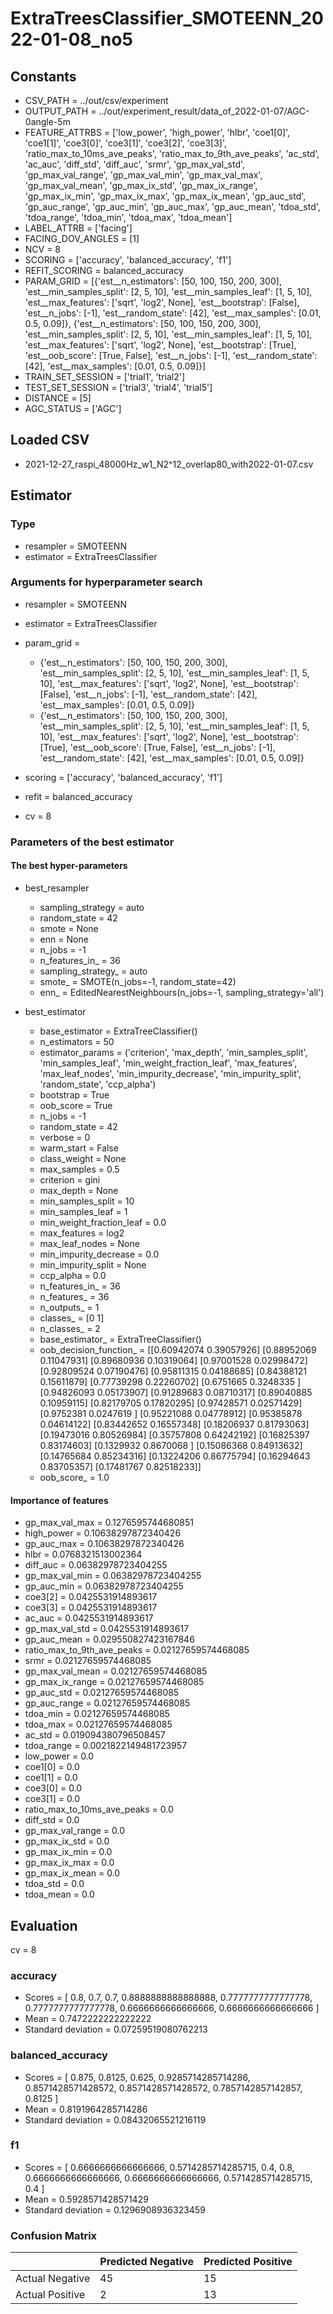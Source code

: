 # ExtraTreesClassifier_SMOTEENN_2022-01-08_no5
## Constants
- CSV_PATH = ../out/csv/experiment
- OUTPUT_PATH = ../out/experiment_result/data_of_2022-01-07/AGC-0angle-5m
- FEATURE_ATTRBS = ['low_power', 'high_power', 'hlbr', 'coe1[0]', 'coe1[1]', 'coe3[0]', 'coe3[1]', 'coe3[2]', 'coe3[3]', 'ratio_max_to_10ms_ave_peaks', 'ratio_max_to_9th_ave_peaks', 'ac_std', 'ac_auc', 'diff_std', 'diff_auc', 'srmr', 'gp_max_val_std', 'gp_max_val_range', 'gp_max_val_min', 'gp_max_val_max', 'gp_max_val_mean', 'gp_max_ix_std', 'gp_max_ix_range', 'gp_max_ix_min', 'gp_max_ix_max', 'gp_max_ix_mean', 'gp_auc_std', 'gp_auc_range', 'gp_auc_min', 'gp_auc_max', 'gp_auc_mean', 'tdoa_std', 'tdoa_range', 'tdoa_min', 'tdoa_max', 'tdoa_mean']
- LABEL_ATTRB = ['facing']
- FACING_DOV_ANGLES = [1]
- NCV = 8
- SCORING = ['accuracy', 'balanced_accuracy', 'f1']
- REFIT_SCORING = balanced_accuracy
- PARAM_GRID = [{'est__n_estimators': [50, 100, 150, 200, 300], 'est__min_samples_split': [2, 5, 10], 'est__min_samples_leaf': [1, 5, 10], 'est__max_features': ['sqrt', 'log2', None], 'est__bootstrap': [False], 'est__n_jobs': [-1], 'est__random_state': [42], 'est__max_samples': [0.01, 0.5, 0.09]}, {'est__n_estimators': [50, 100, 150, 200, 300], 'est__min_samples_split': [2, 5, 10], 'est__min_samples_leaf': [1, 5, 10], 'est__max_features': ['sqrt', 'log2', None], 'est__bootstrap': [True], 'est__oob_score': [True, False], 'est__n_jobs': [-1], 'est__random_state': [42], 'est__max_samples': [0.01, 0.5, 0.09]}]
- TRAIN_SET_SESSION = ['trial1', 'trial2']
- TEST_SET_SESSION = ['trial3', 'trial4', 'trial5']
- DISTANCE = [5]
- AGC_STATUS = ['AGC']

## Loaded CSV
- 2021-12-27_raspi_48000Hz_w1_N2^12_overlap80_with2022-01-07.csv

## Estimator
### Type
- resampler = SMOTEENN
- estimator = ExtraTreesClassifier

### Arguments for hyperparameter search
- resampler = SMOTEENN
- estimator = ExtraTreesClassifier
- param_grid = 
	- {'est__n_estimators': [50, 100, 150, 200, 300], 'est__min_samples_split': [2, 5, 10], 'est__min_samples_leaf': [1, 5, 10], 'est__max_features': ['sqrt', 'log2', None], 'est__bootstrap': [False], 'est__n_jobs': [-1], 'est__random_state': [42], 'est__max_samples': [0.01, 0.5, 0.09]}
	- {'est__n_estimators': [50, 100, 150, 200, 300], 'est__min_samples_split': [2, 5, 10], 'est__min_samples_leaf': [1, 5, 10], 'est__max_features': ['sqrt', 'log2', None], 'est__bootstrap': [True], 'est__oob_score': [True, False], 'est__n_jobs': [-1], 'est__random_state': [42], 'est__max_samples': [0.01, 0.5, 0.09]}

- scoring = ['accuracy', 'balanced_accuracy', 'f1']
- refit = balanced_accuracy
- cv = 8

### Parameters of the best estimator
#### The best hyper-parameters
- best_resampler
	- sampling_strategy = auto
	- random_state = 42
	- smote = None
	- enn = None
	- n_jobs = -1
	- n_features_in_ = 36
	- sampling_strategy_ = auto
	- smote_ = SMOTE(n_jobs=-1, random_state=42)
	- enn_ = EditedNearestNeighbours(n_jobs=-1, sampling_strategy='all')

- best_estimator
	- base_estimator = ExtraTreeClassifier()
	- n_estimators = 50
	- estimator_params = ('criterion', 'max_depth', 'min_samples_split', 'min_samples_leaf', 'min_weight_fraction_leaf', 'max_features', 'max_leaf_nodes', 'min_impurity_decrease', 'min_impurity_split', 'random_state', 'ccp_alpha')
	- bootstrap = True
	- oob_score = True
	- n_jobs = -1
	- random_state = 42
	- verbose = 0
	- warm_start = False
	- class_weight = None
	- max_samples = 0.5
	- criterion = gini
	- max_depth = None
	- min_samples_split = 10
	- min_samples_leaf = 1
	- min_weight_fraction_leaf = 0.0
	- max_features = log2
	- max_leaf_nodes = None
	- min_impurity_decrease = 0.0
	- min_impurity_split = None
	- ccp_alpha = 0.0
	- n_features_in_ = 36
	- n_features_ = 36
	- n_outputs_ = 1
	- classes_ = [0 1]
	- n_classes_ = 2
	- base_estimator_ = ExtraTreeClassifier()
	- oob_decision_function_ = [[0.60942074 0.39057926]
 [0.88952069 0.11047931]
 [0.89680936 0.10319064]
 [0.97001528 0.02998472]
 [0.92809524 0.07190476]
 [0.95811315 0.04188685]
 [0.84388121 0.15611879]
 [0.77739298 0.22260702]
 [0.6751665  0.3248335 ]
 [0.94826093 0.05173907]
 [0.91289683 0.08710317]
 [0.89040885 0.10959115]
 [0.82179705 0.17820295]
 [0.97428571 0.02571429]
 [0.9752381  0.0247619 ]
 [0.95221088 0.04778912]
 [0.95385878 0.04614122]
 [0.83442652 0.16557348]
 [0.18206937 0.81793063]
 [0.19473016 0.80526984]
 [0.35757808 0.64242192]
 [0.16825397 0.83174603]
 [0.1329932  0.8670068 ]
 [0.15086368 0.84913632]
 [0.14765684 0.85234316]
 [0.13224206 0.86775794]
 [0.16294643 0.83705357]
 [0.17481767 0.82518233]]
	- oob_score_ = 1.0

#### Importance of features
- gp_max_val_max = 0.1276595744680851
- high_power = 0.10638297872340426
- gp_auc_max = 0.10638297872340426
- hlbr = 0.0768321513002364
- diff_auc = 0.06382978723404255
- gp_max_val_min = 0.06382978723404255
- gp_auc_min = 0.06382978723404255
- coe3[2] = 0.0425531914893617
- coe3[3] = 0.0425531914893617
- ac_auc = 0.0425531914893617
- gp_max_val_std = 0.0425531914893617
- gp_auc_mean = 0.029550827423167846
- ratio_max_to_9th_ave_peaks = 0.02127659574468085
- srmr = 0.02127659574468085
- gp_max_val_mean = 0.02127659574468085
- gp_max_ix_range = 0.02127659574468085
- gp_auc_std = 0.02127659574468085
- gp_auc_range = 0.02127659574468085
- tdoa_min = 0.02127659574468085
- tdoa_max = 0.02127659574468085
- ac_std = 0.019094380796508457
- tdoa_range = 0.0021822149481723957
- low_power = 0.0
- coe1[0] = 0.0
- coe1[1] = 0.0
- coe3[0] = 0.0
- coe3[1] = 0.0
- ratio_max_to_10ms_ave_peaks = 0.0
- diff_std = 0.0
- gp_max_val_range = 0.0
- gp_max_ix_std = 0.0
- gp_max_ix_min = 0.0
- gp_max_ix_max = 0.0
- gp_max_ix_mean = 0.0
- tdoa_std = 0.0
- tdoa_mean = 0.0

## Evaluation
cv = 8
### accuracy
- Scores = [ 0.8, 0.7, 0.7, 0.8888888888888888, 0.7777777777777778, 0.7777777777777778, 0.6666666666666666, 0.6666666666666666 ]
- Mean = 0.7472222222222222
- Standard deviation = 0.07259519080762213

### balanced_accuracy
- Scores = [ 0.875, 0.8125, 0.625, 0.9285714285714286, 0.8571428571428572, 0.8571428571428572, 0.7857142857142857, 0.8125 ]
- Mean = 0.8191964285714286
- Standard deviation = 0.08432065521216119

### f1
- Scores = [ 0.6666666666666666, 0.5714285714285715, 0.4, 0.8, 0.6666666666666666, 0.6666666666666666, 0.5714285714285715, 0.4 ]
- Mean = 0.5928571428571429
- Standard deviation = 0.1296908936323459

### Confusion Matrix
|  | Predicted Negative | Predicted Positive |
| --- | --- | --- |
| Actual Negative | 45 | 15 |
| Actual Positive | 2 | 13 |

      